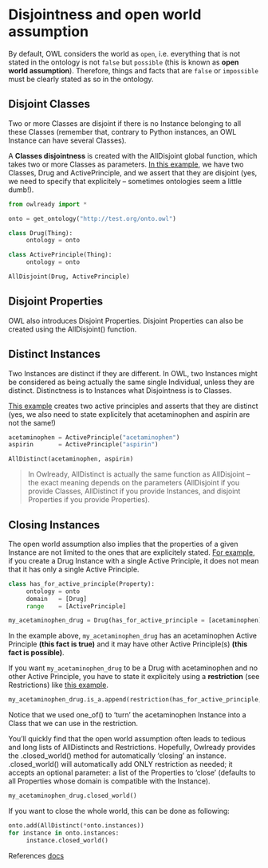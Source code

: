 # Disjointness and open world assumption

By default, OWL considers the world as `open`, i.e. everything that is not stated in the ontology is not `false` but `possible` (this is known as **open world assumption**). Therefore, things and facts that are `false` or `impossible` must be clearly stated as so in the ontology.

## Disjoint Classes

Two or more Classes are disjoint if there is no Instance belonging to all these Classes (remember that, contrary to Python instances, an OWL Instance can have several Classes).

A **Classes disjointness** is created with the AllDisjoint global function, which takes two or more Classes as parameters. [In this example](./example1.py), we have two Classes, Drug and ActivePrinciple, and we assert that they are disjoint (yes, we need to specify that explicitely – sometimes ontologies seem a little dumb!).

```python
from owlready import *

onto = get_ontology("http://test.org/onto.owl")

class Drug(Thing):
     ontology = onto

class ActivePrinciple(Thing):
     ontology = onto

AllDisjoint(Drug, ActivePrinciple)
```

## Disjoint Properties

OWL also introduces Disjoint Properties. Disjoint Properties can also be created using the AllDisjoint() function.

## Distinct Instances

Two Instances are distinct if they are different. In OWL, two Instances might be considered as being actually the same single Individual, unless they are distinct. Distinctness is to Instances what Disjointness is to Classes.

[This example](./example2.py) creates two active principles and asserts that they are distinct (yes, we also need to state explicitely that acetaminophen and aspirin are not the same!)

```python
acetaminophen = ActivePrinciple("acetaminophen")
aspirin       = ActivePrinciple("aspirin")

AllDistinct(acetaminophen, aspirin)
```

> In Owlready, AllDistinct is actually the same function as AllDisjoint – the exact meaning depends on the parameters (AllDisjoint if you provide Classes, AllDistinct if you provide Instances, and disjoint Properties if you provide Properties).

## Closing Instances

The open world assumption also implies that the properties of a given Instance are not limited to the ones that are explicitely stated. [For example](./example3.py), if you create a Drug Instance with a single Active Principle, it does not mean that it has only a single Active Principle.

```python
class has_for_active_principle(Property):
     ontology = onto
     domain   = [Drug]
     range    = [ActivePrinciple]

my_acetaminophen_drug = Drug(has_for_active_principle = [acetaminophen])
```

In the example above, `my_acetaminophen_drug` has an acetaminophen Active Principle **(this fact is true)** and it may have other Active Principle(s) **(this fact is possible)**.

If you want `my_acetaminophen_drug` to be a Drug with acetaminophen and no other Active Principle, you have to state it explicitely using a **restriction** (see Restrictions) like [this example](./example4.py).

```python
my_acetaminophen_drug.is_a.append(restriction(has_for_active_principle, ONLY, one_of(acetaminophen)))
```

Notice that we used one_of() to ‘turn’ the acetaminophen Instance into a Class that we can use in the restriction.

You’ll quickly find that the open world assumption often leads to tedious and long lists of AllDistincts and Restrictions. Hopefully, Owlready provides the .closed_world() method for automatically ‘closing’ an instance. .closed_world() will automatically add ONLY restriction as needed; it accepts an optional parameter: a list of the Properties to ‘close’ (defaults to all Properties whose domain is compatible with the Instance).

```python
my_acetaminophen_drug.closed_world()
```

If you want to close the whole world, this can be done as following:
```python
onto.add(AllDistinct(*onto.instances))
for instance in onto.instances:
     instance.closed_world()
```

References
[docs](https://pythonhosted.org/Owlready/disjoint.html)